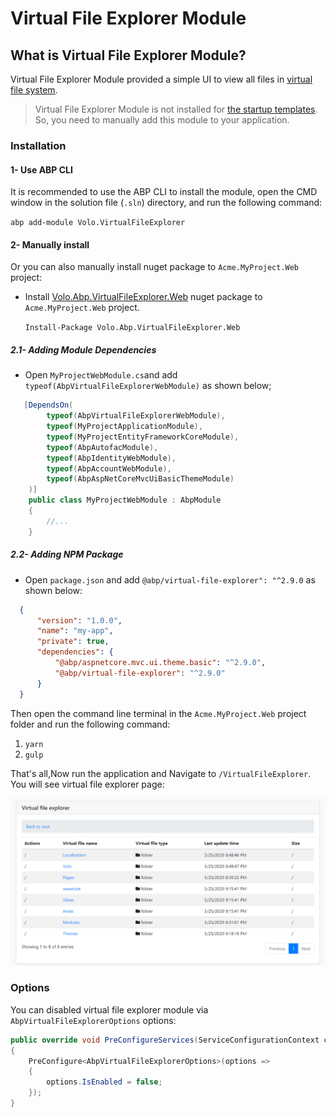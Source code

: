 # Virtual File Explorer Module

## What is Virtual File Explorer Module?

Virtual File Explorer Module provided a simple UI to view all files in [virtual file system](../Virtual-File-System.md).

> Virtual File Explorer Module is not installed for [the startup templates](../Startup-Templates/Index.md). So, you need to manually add this module to your application.

### Installation

#### 1- Use ABP CLI

It is recommended to use the ABP CLI to install the module, open the CMD window in the solution file (`.sln`) directory, and run the following command:

`abp add-module Volo.VirtualFileExplorer`

#### 2- Manually install

Or you can also manually install nuget package to `Acme.MyProject.Web` project:

* Install [Volo.Abp.VirtualFileExplorer.Web](https://www.nuget.org/packages/Volo.Abp.VirtualFileExplorer.Web/) nuget package to `Acme.MyProject.Web` project.

  `Install-Package Volo.Abp.VirtualFileExplorer.Web`

##### 2.1- Adding Module Dependencies

  * Open `MyProjectWebModule.cs`and add `typeof(AbpVirtualFileExplorerWebModule)` as shown below;

  ```csharp
     [DependsOn(
          typeof(AbpVirtualFileExplorerWebModule),
          typeof(MyProjectApplicationModule),
          typeof(MyProjectEntityFrameworkCoreModule),
          typeof(AbpAutofacModule),
          typeof(AbpIdentityWebModule),
          typeof(AbpAccountWebModule),
          typeof(AbpAspNetCoreMvcUiBasicThemeModule)
      )]
      public class MyProjectWebModule : AbpModule
      {
          //...
      }
  ```

##### 2.2- Adding NPM Package

 * Open `package.json` and add `@abp/virtual-file-explorer": "^2.9.0` as shown below:

  ```json
    {
        "version": "1.0.0",
        "name": "my-app",
        "private": true,
        "dependencies": {
            "@abp/aspnetcore.mvc.ui.theme.basic": "^2.9.0",
            "@abp/virtual-file-explorer": "^2.9.0"
        }
    }
  ```

  Then open the command line terminal in the `Acme.MyProject.Web` project folder and run the following command:

  1. `yarn`
  2. `gulp`

That's all,Now run the application and Navigate to `/VirtualFileExplorer`. You will see virtual file explorer page:

![Virtual-File-Explorer](../images/virtual-file-explorer.png)

### Options

You can disabled virtual file explorer module via `AbpVirtualFileExplorerOptions` options:

```csharp
public override void PreConfigureServices(ServiceConfigurationContext context)
{
    PreConfigure<AbpVirtualFileExplorerOptions>(options =>
    {
        options.IsEnabled = false;
    });
}
```